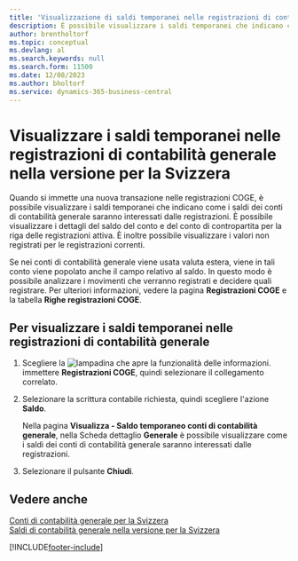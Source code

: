 ```yaml
---
title: 'Visualizzazione di saldi temporanei nelle registrazioni di contabilità generale [CH]'
description: È possibile visualizzare i saldi temporanei che indicano come i saldi dei conti di contabilità generale saranno interessati dalle registrazioni di una nuova transazione nelle registrazioni COGE.
author: brentholtorf
ms.topic: conceptual
ms.devlang: al
ms.search.keywords: null
ms.search.form: 11500
ms.date: 12/08/2023
ms.author: bholtorf
ms.service: dynamics-365-business-central
---
```

# Visualizzare i saldi temporanei nelle registrazioni di contabilità generale nella versione per la Svizzera

Quando si immette una nuova transazione nelle registrazioni COGE, è possibile visualizzare i saldi temporanei che indicano come i saldi dei conti di contabilità generale saranno interessati dalle registrazioni. È possibile visualizzare i dettagli del saldo del conto e del conto di contropartita per la riga delle registrazioni attiva. È inoltre possibile visualizzare i valori non registrati per le registrazioni correnti.  

Se nei conti di contabilità generale viene usata valuta estera, viene in tali conto viene popolato anche il campo relativo al saldo. In questo modo è possibile analizzare i movimenti che verranno registrati e decidere quali registrare. Per ulteriori informazioni, vedere la pagina **Registrazioni COGE** e la tabella **Righe registrazioni COGE**.  

## Per visualizzare i saldi temporanei nelle registrazioni di contabilità generale  

1. Scegliere la ![lampadina che apre la funzionalità delle informazioni.](../../media/ui-search/search_small.png "Informazioni sull'operazione che si desidera eseguire") immettere **Registrazioni COGE**, quindi selezionare il collegamento correlato.  
2. Selezionare la scrittura contabile richiesta, quindi scegliere l'azione **Saldo**.  

    Nella pagina **Visualizza - Saldo temporaneo conti di contabilità generale**, nella Scheda dettaglio **Generale** è possibile visualizzare come i saldi dei conti di contabilità generale saranno interessati dalle registrazioni.  

3. Selezionare il pulsante **Chiudi**.  

## Vedere anche

[Conti di contabilità generale per la Svizzera](swiss-general-ledger-accounts.md)  
[Saldi di contabilità generale nella versione per la Svizzera](balance.md)  

[!INCLUDE[footer-include](../../includes/footer-banner.md)]